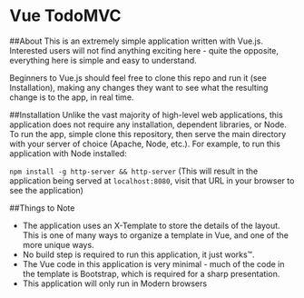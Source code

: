 # Vue TodoMVC

##About
This is an extremely simple application written with Vue.js. Interested users will not find anything exciting here - quite the opposite, everything here is simple and easy to understand.

Beginners to Vue.js should feel free to clone this repo and run it (see Installation), making any changes they want to see what the resulting change is to the app, in real time.

##Installation
Unlike the vast majority of high-level web applications, this application does not require any installation, dependent libraries, or Node.
To run the app, simple clone this repository, then serve the main directory with your server of choice (Apache, Node, etc.). For example, to run this application with Node installed:

`npm install -g http-server && http-server`
(This will result in the application being served at `localhost:8080`, visit that URL in your browser to see the application)

##Things to Note
- The application uses an X-Template to store the details of the layout. This is one of many ways to organize a template in Vue, and one of the more unique ways.
- No build step is required to run this application, it just works™.
- The Vue code in this application is very minimal - much of the code in the template is Bootstrap, which is required for a sharp presentation.
- This application will only run in Modern browsers